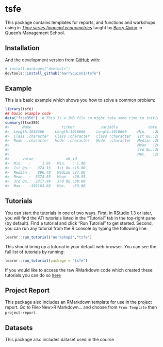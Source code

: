 
<!-- README.md is generated from README.Rmd. Please edit that file -->

# tsfe

<!-- badges: start -->

<!-- badges: end -->

This package contains templates for reports, and functions and workshops
using in [*Time series financial
econometrics*](https://canvas.qub.ac.uk/courses/11736) taught by [Barry
Quinn](https://quinference.com/) in Queen’s Management School.

## Installation


And the development version from [GitHub](https://github.com/) with:

``` r
# install.packages("devtools")
devtools::install_github("barryquinn1/tsfe")
```

## Example

This is a basic example which shows you how to solve a common problem:

``` r
library(tsfe)
## basic example code
data("ftse350")  # This is a 2MB file so might take some time to initially load
summary(ftse350)
#>      Name              ticker            variable              date           
#>  Length:1016666     Length:1016666     Length:1016666     Min.   :2016-04-29  
#>  Class :character   Class :character   Class :character   1st Qu.:2017-06-14  
#>  Mode  :character   Mode  :character   Mode  :character   Median :2018-07-20  
#>                                                           Mean   :2018-07-13  
#>                                                           3rd Qu.:2019-08-14  
#>                                                           Max.   :2020-09-01  
#>      value               wk_id      
#>  Min.   :     1.05   Min.   : 1.00  
#>  1st Qu.:   374.15   1st Qu.:15.00  
#>  Median :   896.40   Median :27.00  
#>  Mean   :  3374.65   Mean   :26.55  
#>  3rd Qu.:  2217.99   3rd Qu.:38.00  
#>  Max.   :159163.60   Max.   :53.00
```

## Tutorials

You can start the tutorials in one of two ways. First, in RStudio 1.3 or
later, you will find the ATI tutorials listed in the “Tutorial” tab in
the top-right pane (by default). Find a tutorial and click “Run
Tutorial” to get started. Second, you can run any tutorial from the R
console by typing the following line:

``` r
learnr::run_tutorial("Workshop2","tsfe")
```

This should bring up a tutorial in your default web browser. You can see
the full list of tutorials by running:

``` r
learnr::run_tutorial(package = "tsfe")
```

If you would like to access the raw RMarkdown code which created these
tutorials you can do so
[here](https://github.com/barryquinn1/tsfe/tree/master/inst/tutorials)

## Project Report

This package also includes an RMarkdown template for use in the project
report. Go to File\>New\>R Markdown… and choose from `From Template`
then `project-report`.

## Datasets

This package also includes dataset used in the course

